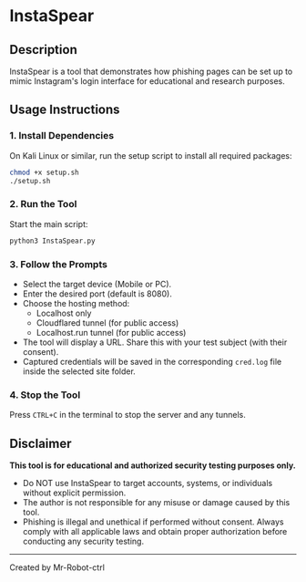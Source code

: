 # InstaSpear

## Description
InstaSpear is a tool that demonstrates how phishing pages can be set up to mimic Instagram's login interface for educational and research purposes.

## Usage Instructions

### 1. Install Dependencies
On Kali Linux or similar, run the setup script to install all required packages:

```bash
chmod +x setup.sh
./setup.sh
```

### 2. Run the Tool
Start the main script:

```bash
python3 InstaSpear.py
```

### 3. Follow the Prompts
- Select the target device (Mobile or PC).
- Enter the desired port (default is 8080).
- Choose the hosting method:
	- Localhost only
	- Cloudflared tunnel (for public access)
	- Localhost.run tunnel (for public access)
- The tool will display a URL. Share this with your test subject (with their consent).
- Captured credentials will be saved in the corresponding `cred.log` file inside the selected site folder.

### 4. Stop the Tool
Press `CTRL+C` in the terminal to stop the server and any tunnels.

## Disclaimer

**This tool is for educational and authorized security testing purposes only.**

- Do NOT use InstaSpear to target accounts, systems, or individuals without explicit permission.
- The author is not responsible for any misuse or damage caused by this tool.
- Phishing is illegal and unethical if performed without consent. Always comply with all applicable laws and obtain proper authorization before conducting any security testing.

---
Created by Mr-Robot-ctrl
